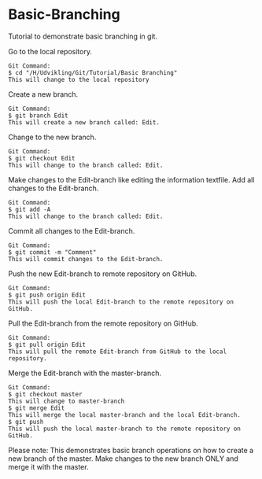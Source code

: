 # Basic-Branching
Tutorial to demonstrate basic branching in git.

Go to the local repository.
```
Git Command:
$ cd "/H/Udvikling/Git/Tutorial/Basic Branching"
This will change to the local repository
```
Create a new branch.
```
Git Command:
$ git branch Edit
This will create a new branch called: Edit.
```
Change to the new branch.
```
Git Command:
$ git checkout Edit
This will change to the branch called: Edit.
```
Make changes to the Edit-branch like editing the information textfile.
Add all changes to the Edit-branch.
```
Git Command:
$ git add -A
This will change to the branch called: Edit.
```
Commit all changes to the Edit-branch.
```
Git Command:
$ git commit -m "Comment"
This will commit changes to the Edit-branch.
```
Push the new Edit-branch to remote repository on GitHub.
```
Git Command:
$ git push origin Edit
This will push the local Edit-branch to the remote repository on GitHub. 
```
Pull the Edit-branch from the remote repository on GitHub. 
```
Git Command:
$ git pull origin Edit
This will pull the remote Edit-branch from GitHub to the local repository. 
```
Merge the Edit-branch with the master-branch.
```
Git Command:
$ git checkout master
This will change to master-branch
$ git merge Edit
This will merge the local master-branch and the local Edit-branch.
$ git push
This will push the local master-branch to the remote repository on GitHub.
```
Please note: This demonstrates basic branch operations on how to create a new branch of the master. Make changes to the new branch ONLY and merge it with the master.
